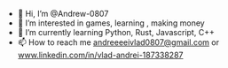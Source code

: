 - 👋 Hi, I’m @Andrew-0807
- 👀 I’m interested in games, learning , making money
- 🌱 I’m currently learning Python, Rust, Javascript, C++
- 📫 How to reach me andreeeeivlad0807@gmail.com or www.linkedin.com/in/vlad-andrei-187338287


<!---
Andrew-0807/Andrew-0807 is a ✨ special ✨ repository because its `README.md` (this file) appears on your GitHub profile.
You can click the Preview link to take a look at your changes.
--->
